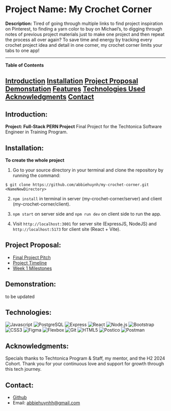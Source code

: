 # Project Name: My Crochet Corner

**Description:**
Tired of going through multiple links to find project inspiration on Pinterest, to finding a yarn color to buy on Michael’s, to digging through notes of previous project materials just to make one project and then repeat the process all over again? To save time and energy by tracking every crochet project idea and detail in one corner, my crochet corner limits your tabs to one app!

---

**Table of Contents**

[Introduction](#introduction)
[Installation](#installation)
[Project Proposal](#project-proposal)
[Demonstation](#demonstration)
[Features](#features)
[Technologies Used](#technologies-used)
[Acknowledgments](#acknowledgments)
[Contact](#contact)
---

## Introduction: 
**Project: Full-Stack PERN Project**
Final Project for the Techtonica Software Engineer in Training Program.

## Installation: 
**To create the whole project**
1.  Go to your source directory in your terminal and clone the repository by running the command:

```
$ git clone https://github.com/abbiehuynh/my-crochet-corner.git <NameNewDirectory>
```
2. `npm install` in terminal in server (my-crochet-corner/server) and client (my-crochet-corner/client).

3. `npm start` on server side and `npm run dev` on client side to run the app.

4. Visit `http://localhost:3001` for server site (ExpressJS, NodeJS) and `http://localhost:5173` for client site (React + Vite).

## Project Proposal:
- [Final Project Pitch](https://docs.google.com/document/d/1da4MuZVVd_XVBiUc7g6SWZfKaXB6XajMwxWjhwzCWew/edit?tab=t.0)
- [Project Timeline](https://trello.com/b/5ZEtare8/my-crochet-corner)
- [Week 1 Milestones](https://docs.google.com/document/d/1R9_PBwoZ8hR1AP_WpNhK9LDNNFsoF1GBVOFzNCcDBOY/edit?usp=sharing)

## Demonstration:
to be updated



## Technologies: 
![Javascript](https://img.shields.io/badge/-JavaScript-F7DF1E?style=flat-square&logo=javascript&logoColor=000000)
![PostgreSQL](https://img.shields.io/badge/-PostgreSQL-336791?style=flat-square&logo=postgresql&logoColor=ffffff)
![Express](https://img.shields.io/badge/-Express.js-000000?style=flat-square&logo=express&logoColor=ffffff)
![React](https://img.shields.io/badge/-React-61DAFB?style=flat-square&logo=react&logoColor=000000)
![Node.js](https://img.shields.io/badge/-Node.js-339933?style=flat-square&logo=node.js&logoColor=ffffff)
![Bootstrap](https://img.shields.io/badge/-Bootstrap-563D7C?style=flat-square&logo=bootstrap&logoColor=ffffff)
![CSS3](https://img.shields.io/badge/-CSS3-1572B6?style=flat-square&logo=css3&logoColor=ffffff)
![Figma](https://img.shields.io/badge/-Figma-F24E1E?style=flat-square&logo=figma&logoColor=ffffff)
![Flexbox](https://img.shields.io/badge/-Flexbox-FFF?style=flat-square&logo=css3&logoColor=1572B6)
![Git](https://img.shields.io/badge/-Git-F05032?style=flat-square&logo=git&logoColor=ffffff)
![HTML5](https://img.shields.io/badge/-HTML5-E34F26?style=flat-square&logo=html5&logoColor=ffffff)
![Postico](https://img.shields.io/badge/-Postico-5B6E9D?style=flat-square&logo=postgresql&logoColor=ffffff)
![Postman](https://img.shields.io/badge/-Postman-FF6C37?style=flat-square&logo=postman&logoColor=ffffff)

## Acknowledgments:
Specials thanks to Techtonica Program & Staff, my mentor, and the H2 2024 Cohort. Thank you for your continuous love and support for growth through this tech journey. 

## Contact: 
- [Github](https://github.com/abbiehuynh)
- Email: abbiehuynhh@gmail.com